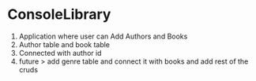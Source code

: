 ﻿# ConsoleLibrary

1. Application where user can Add Authors and Books
2. Author table and book table
3. Connected with author id
4. future > add genre table and connect it with books and add rest of the cruds

